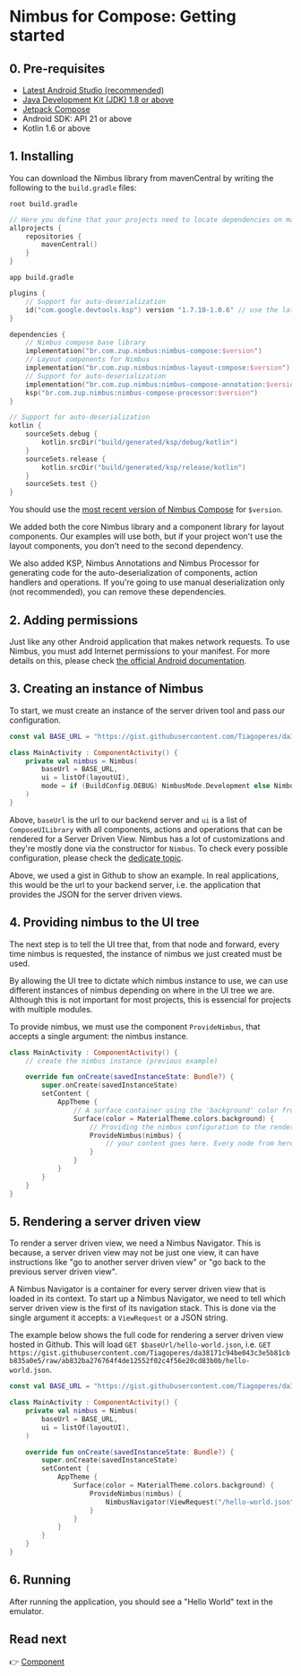 # Nimbus for Compose: Getting started
## 0. Pre-requisites
- [Latest Android Studio (recommended)](https://developer.android.com/studio)
- [Java Development Kit (JDK) 1.8 or above](https://www.oracle.com/java/technologies/downloads/)
- [Jetpack Compose](https://developer.android.com/jetpack/compose)
- Android SDK: API 21 or above
- Kotlin 1.6 or above

## 1. Installing
You can download the Nimbus library from mavenCentral by writing the following to the `build.gradle` files:

`root build.gradle`
```kt
// Here you define that your projects need to locate dependencies on maven central repository
allprojects {
    repositories {
        mavenCentral()
    }
}
```

`app build.gradle`
```kt
plugins {
    // Support for auto-deserialization
    id("com.google.devtools.ksp") version "1.7.10-1.0.6" // use the latest version of KSP according to your Kotlin version
}

dependencies {
    // Nimbus compose base library
    implementation("br.com.zup.nimbus:nimbus-compose:$version")
    // Layout components for Nimbus
    implementation("br.com.zup.nimbus:nimbus-layout-compose:$version")
    // Support for auto-deserialization
    implementation("br.com.zup.nimbus:nimbus-compose-annotation:$version")
    ksp("br.com.zup.nimbus:nimbus-compose-processor:$version")
}

// Support for auto-deserialization
kotlin {
    sourceSets.debug {
        kotlin.srcDir("build/generated/ksp/debug/kotlin")
    }
    sourceSets.release {
        kotlin.srcDir("build/generated/ksp/release/kotlin")
    }
    sourceSets.test {}
}
```

You should use the [most recent version of Nimbus Compose](https://mvnrepository.com/artifact/br.com.zup.nimbus/nimbus-compose) for `$version`.

We added both the core Nimbus library and a component library for layout components. Our examples will use both, but if your project won't use
the layout components, you don't need to the second dependency.

We also added KSP, Nimbus Annotations and Nimbus Processor for generating code for the auto-deserialization of components, action handlers and 
operations. If you're going to use manual deserialization only (not recommended), you can remove these dependencies.

## 2. Adding permissions
Just like any other Android application that makes network requests. To use Nimbus, you must add Internet permissions to your manifest. For more details
on this, please check [the official Android documentation](https://developer.android.com/training/basics/network-ops/connecting).

## 3. Creating an instance of Nimbus
To start, we must create an instance of the server driven tool and pass our configuration.

```kotlin
const val BASE_URL = "https://gist.githubusercontent.com/Tiagoperes/da38171c94be043c3e5b81cbb835a0e5/raw/ab832ba276764f4de12552f02c4f56e20cd83b0b"

class MainActivity : ComponentActivity() {
    private val nimbus = Nimbus(
        baseUrl = BASE_URL,
        ui = listOf(layoutUI),
        mode = if (BuildConfig.DEBUG) NimbusMode.Development else NimbusMode.Release,
    )
}
```

Above, `baseUrl` is the url to our backend server and `ui` is a list of `ComposeUILibrary` with all components, actions and operations that can be
rendered for a Server Driven View.
Nimbus has a lot of customizations and they're mostly done via the constructor for `Nimbus`. To check every possible configuration, please check the
[dedicate topic](configuration.md).

Above, we used a gist in Github to show an example. In real applications, this would be the url to your backend server, i.e. the application that
provides the JSON for the server driven views.

## 4. Providing nimbus to the UI tree
The next step is to tell the UI tree that, from that node and forward, every time nimbus is requested, the instance of nimbus we just created must
be used.

By allowing the UI tree to dictate which nimbus instance to use, we can use different instances of nimbus depending on where in the UI tree we are.
Although this is not important for most projects, this is essencial for projects with multiple modules.

To provide nimbus, we must use the component `ProvideNimbus`, that accepts a single argument: the nimbus instance.

```kotlin
class MainActivity : ComponentActivity() {
    // create the nimbus instance (previous example)

    override fun onCreate(savedInstanceState: Bundle?) {
        super.onCreate(savedInstanceState)
        setContent {
            AppTheme {
                // A surface container using the 'background' color from the theme
                Surface(color = MaterialTheme.colors.background) {
                    // Providing the nimbus configuration to the render tree
                    ProvideNimbus(nimbus) {
                        // your content goes here. Every node from here and on will use the provided nimbus instance
                    }
                }
            }
        }
    }
}
```

## 5. Rendering a server driven view
To render a server driven view, we need a Nimbus Navigator. This is because, a server driven view may not be just one view, it can have instructions
like "go to another server driven view" or "go back to the previous server driven view".

A Nimbus Navigator is a container for every server driven view that is loaded in its context. To start up a Nimbus Navigator, we need to tell which
server driven view is the first of its navigation stack. This is done via the single argument it accepts: a `ViewRequest` or a JSON string.

The example below shows the full code for rendering a server driven view hosted in Github. This will load `GET $baseUrl/hello-world.json`, i.e.
`GET https://gist.githubusercontent.com/Tiagoperes/da38171c94be043c3e5b81cbb835a0e5/raw/ab832ba276764f4de12552f02c4f56e20cd83b0b/hello-world.json`.

```kotlin
const val BASE_URL = "https://gist.githubusercontent.com/Tiagoperes/da38171c94be043c3e5b81cbb835a0e5/raw/ab832ba276764f4de12552f02c4f56e20cd83b0b"

class MainActivity : ComponentActivity() {
    private val nimbus = Nimbus(
        baseUrl = BASE_URL,
        ui = listOf(layoutUI),
    )

    override fun onCreate(savedInstanceState: Bundle?) {
        super.onCreate(savedInstanceState)
        setContent {
            AppTheme {
                Surface(color = MaterialTheme.colors.background) {
                    ProvideNimbus(nimbus) {
                        NimbusNavigator(ViewRequest("/hello-world.json"))
                    }
                }
            }
        }
    }
}
```

## 6. Running
After running the application, you should see a "Hello World" text in the emulator.

## Read next
:point_right: [Component](component.md)
